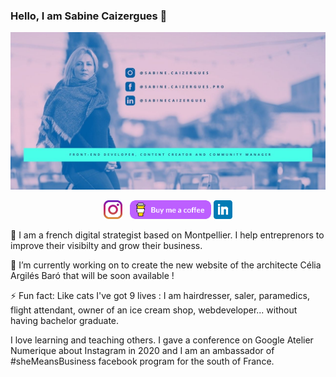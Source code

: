 ### Hello, I am Sabine Caizergues 👋
<!--
Here are some ideas to get you started:

- 🔭 I’m currently working on ...
- 🌱 I’m currently learning ...
- 👯 I’m looking to collaborate on ...
- 🤔 I’m looking for help with ...
- 💬 Ask me about ...
- 📫 How to reach me: ...
- 😄 Pronouns: ...
- ⚡ Fun fact: ...
-->
[![taggaddaaaa's header](https://github.com/taggaddaaaa/taggaddaaaa/blob/master/images/header%20github.jpg)](https://www.sabinecaizergues.fr)

<p align='center'>
<!--
<a href="https://dev.to/taggaddaaaa"><img height="30" src="https://github.com/taggaddaaaa/taggaddaaaa/blob/master/images/icons/dev.png"></a>&nbsp;&nbsp;
<a href="https://twitter.com/taggaddaaaa"><img height="30" src="https://github.com/taggaddaaaa/taggaddaaaa/blob/master/images/icons/twitter.png"></a>&nbsp;&nbsp;
-->
<a href="https://instagram.com/sabine.caizergues"><img height="30" src="https://github.com/taggaddaaaa/taggaddaaaa/blob/master/images/icons/instagram.jpg"></a>&nbsp;&nbsp;
<a href="https://www.buymeacoffee.com/taggaddaaaa"><img height="30" src="https://github.com/taggaddaaaa/taggaddaaaa/blob/master/images/icons/buy-me-a-coffee.png"></a>
<a href="https://www.linkedin.com/in/sabinecaizergues/"><img height="30" src="https://github.com/taggaddaaaa/taggaddaaaa/blob/master/images/icons/linkedin.png"></a>
</p>
💬 I am a french digital strategist based on Montpellier. I help entreprenors to improve their visibilty and grow their business.

🔭 I’m currently working on to create the new website of the architecte Célia Argilés Baró that will be soon available !

⚡ Fun fact: Like cats I've got 9 lives : I am hairdresser, saler, paramedics, flight attendant, owner of an ice cream shop, webdeveloper... without having bachelor graduate.

I love learning and teaching others. I gave a conference on Google Atelier Numerique about Instagram in 2020 and I am an ambassador of #sheMeansBusiness facebook program for the south of France.
